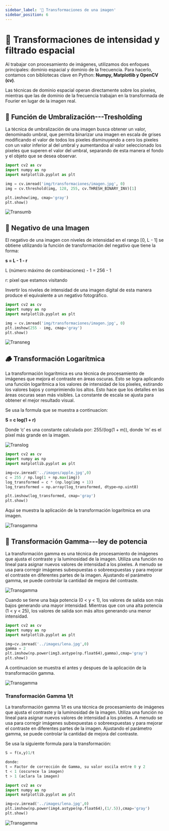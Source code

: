 ```yaml
---
sidebar_label: '🚀 Transformaciones de una imagen'
sidebar_position: 6
---
```


# 🚀 Transformaciones de intensidad y filtrado espacial

Al trabajar con procesamiento de imágenes, utilizamos dos enfoques principales: dominio espacial y dominio de la frecuencia. Para hacerlo, contamos con bibliotecas clave en Python: **Numpy, Matplotlib y OpenCV (cv)**.

Las técnicas de dominio espacial operan directamente sobre los píxeles, mientras que las de dominio de la frecuencia trabajan en la transformada de Fourier en lugar de la imagen real.

## 🎋 Función de Umbralización---Tresholding

La técnica de umbralización de una imagen busca obtener un valor, denominado umbral, que permita binarizar una imagen en escala de grises modificando el valor de todos los pixeles disminuyendo a cero los pixeles con un valor inferior al del umbral y aumentandoa al valor seleccionado los pixeles que superen el valor del umbral, separando de esta manera el fondo y el objeto que se desea observar.

```python title="Ejemplo de cómo aplicar la umbralizacion en una imagen en python"
import cv2 as cv
import numpy as np
import matplotlib.pyplot as plt

img = cv.imread('img/transformaciones/imagen.jpg', 0)
img = cv.threshold(img, 128, 255, cv.THRESH_BINARY_INV)[1]

plt.imshow(img, cmap='gray')
plt.show()
```

![Transumb](/img/procesamiento-de-imagenes/imagenes/transformaciones/umbralizacion.jpg)

## 🔳 Negativo de una Imagen

El negativo de una imagen con niveles de intensidad en el rango [0, L - 1] se obtiene utilizando la función de transformación del negativo que tiene la forma:

**s = L - 1 - r**

L (número máximo de combinaciones) - 1 = 256 - 1

r: píxel que estamos visitando

Invertir los niveles de intensidad de una imagen digital de esta manera produce el equivalente a un negativo fotográfico.

```python title="Ejemplo de cómo obtener el negativo de una imagen en Python"
import cv2 as cv
import numpy as np
import matplotlib.pyplot as plt

img = cv.imread('img/transformaciones/imagen.jpg', 0)
plt.imshow(255 - img, cmap='gray')
plt.show()
```

![Transneg](/img/procesamiento-de-imagenes/imagenes/transformaciones/negativo.jpg)

## 🪵 Transformación Logarítmica

La transformación logarítmica es una técnica de procesamiento de imágenes que mejora el contraste en áreas oscuras. Esto se logra aplicando una función logarítmica a los valores de intensidad de los píxeles, estirando los valores bajos y comprimiendo los altos. Esto hace que los detalles en las áreas oscuras sean más visibles. La constante de escala se ajusta para obtener el mejor resultado visual.

Se usa la formula que se muestra a continuacion:

**S = c log(1 + r)**

Donde ‘c’ es una constante calculada por: 255/(log(1 + m)), donde ‘m’ es el píxel más grande en la imagen.

![Translog](/img/procesamiento-de-imagenes/imagenes/transformaciones/trans.png)

```python title="Ejemplo de cómo se ve la transformación logarítmica en Python"
import cv2 as cv
import numpy as np
import matplotlib.pyplot as plt

img=cv.imread('../images/apple.jpg',0)
c = 255 / np.log(1 + np.max(img))
log_transformed = c * (np.log(img + 1))
log_transformed = np.array(log_transformed, dtype=np.uint8)

plt.imshow(log_transformed, cmap='gray')
plt.show()
```

Aqui se muestra la aplicación de la transformación logarítmica en una imagen.

![Transgamma](/img/procesamiento-de-imagenes/imagenes/transformaciones/Logaritmica.png)

## 👾 Transformación Gamma---ley de potencia

La transformación gamma es una técnica de procesamiento de imágenes que ajusta el contraste y la luminosidad de la imagen. Utiliza una función no lineal para asignar nuevos valores de intensidad a los píxeles. A menudo se usa para corregir imágenes subexpuestas o sobreexpuestas y para mejorar el contraste en diferentes partes de la imagen. Ajustando el parámetro gamma, se puede controlar la cantidad de mejora del contraste.

![Transgamma](/img/procesamiento-de-imagenes/imagenes/transformaciones/gam.png)

Cuando se tiene una baja potencia (0 < y < 1), los valores de salida son más bajos generando una mayor intensidad. Mientras que con una alta potencia (1 < y < 25), los valores de salida son más altos generando una menor intensidad.

```python title="Ejemplo de cómo se ve la transformación gamma en Python"
import cv2 as cv
import numpy as np
import matplotlib.pyplot as plt

img=cv.imread('../images/lena.jpg',0)
gamma = 2
plt.imshow(np.power(img3.astype(np.float64),gamma),cmap='gray')
plt.show()
```

A continuacion se muestra el antes y despues de la aplicación de la transformación gamma.

![Transgamma](/img/procesamiento-de-imagenes/imagenes/transformaciones/gm.png)

### Transformación Gamma 1/t

La transformación gamma 1/t es una técnica de procesamiento de imágenes que ajusta el contraste y la luminosidad de la imagen. Utiliza una función no lineal para asignar nuevos valores de intensidad a los píxeles. A menudo se usa para corregir imágenes subexpuestas o sobreexpuestas y para mejorar el contraste en diferentes partes de la imagen. Ajustando el parámetro gamma, se puede controlar la cantidad de mejora del contraste.

Se usa la siguiente formula para la transformación:

```python title="Formula de la transformación gamma 1/t"
S = f(x,y)1/t

donde:
t = Factor de corrección de Gamma, su valor oscila entre 0 y 2
t < 1 (oscurece la imagen)
t > 1 (aclara la imagen)
```

```python title="Ejemplo de cómo se ve la transformación gamma en Python"
import cv2 as cv
import numpy as np
import matplotlib.pyplot as plt

img=cv.imread('../images/lena.jpg',0)
plt.imshow(np.power(img4.astype(np.float64),(1/.5)),cmap='gray')
plt.show()
```

![Transgamma](/img/procesamiento-de-imagenes/imagenes/transformaciones/gamma.png)
